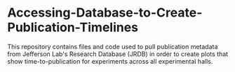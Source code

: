 # Accessing-Database-to-Create-Publication-Timelines
This repository contains files and code used to pull publication metadata from Jefferson Lab's Research Database (JRDB) in order to create plots that show time-to-publication for experiments across all experimental halls.

